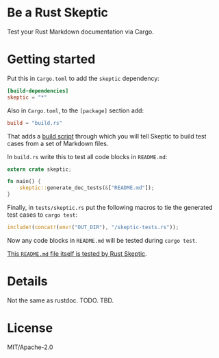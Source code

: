 # Be a Rust Skeptic

Test your Rust Markdown documentation via Cargo.

# Getting started

Put this in `Cargo.toml` to add the `skeptic` dependency:

```toml
[build-dependencies]
skeptic = "*"
```

Also in `Cargo.toml`, to the `[package]` section add:

```toml
build = "build.rs"
```

That adds a [build script](http://doc.crates.io/build-script.html)
through which you will tell Skeptic to build test cases from a set
of Markdown files.

In `build.rs` write this to test all code blocks in `README.md`:

```rust
extern crate skeptic;

fn main() {
    skeptic::generate_doc_tests(&["README.md"]);
}
```

Finally, in `tests/skeptic.rs` put the following macros to tie the
generated test cases to `cargo test`:

```rust ignore
include!(concat!(env!("OUT_DIR"), "/skeptic-tests.rs"));
```

Now any code blocks in `README.md` will be tested during `cargo test`.

[This `README.md` file itself is tested by Rust Skeptic](https://github.com/brson/rust-skeptic/blob/master/build.rs).

# Details

Not the same as rustdoc. TODO. TBD.

# License

MIT/Apache-2.0
